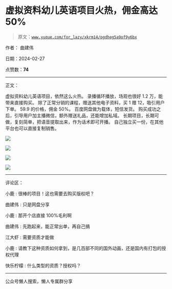 # 虚拟资料幼儿英语项目火热，佣金高达 50%

> 原文：[`www.yuque.com/for_lazy/xkrm14/pgdheg5a9of9y6bx`](https://www.yuque.com/for_lazy/xkrm14/pgdheg5a9of9y6bx)

作者： 曲建伟

日期：2024-02-27

点赞数：**74**

* * *

正文：

虚拟资料幼儿英语项目，依然这么火热。 录播循环播放，场观也很好 1.2 万，能带来直接购买。 除了正常分销的课程，赠送其他电子资料，买 1 赠 12，吸引用户下单。
59.9 的价格，佣金 50%。 百度网盘做为载体，短信发货。 购买成功之后，引导用户加主播微信，额外赠送礼品，还能增加私域。
长期项目，长期可做，复刻简单，把语音提取出来，作为话术即可开播。 自己独立买一份，在其他平台也可以直接复制销售。

![](img/2f6ffef9bceaab3c76c24e06ea7e8a8a.png)

![](img/d02b9e4b4dd867626bf70aa092f8cddc.png)

![](img/c0f6bab66e5c4cf3abe1c0bee1264b06.png)

![](img/eb980629a094c9dfe417fdbd81f0b0ca.png)

* * *

评论区：

小鹿 : 很棒的项目！这也需要去购买版权吧？

曲建伟 : 只是网盘分享

小鹿 : 那开个店直接 100%毛利啊

曲建伟 : 先跑起来，能正常出单，再自己搞

江大虾 : 需要资质才能做

小鹿 : 请教下这种资质如何拿到，是几百部不同的国外动画，还是国内有打包的授权代理

快乐柠檬 : 什么类型的资质？授权吗？

* * *

公众号懒人搜索，懒人专属群分享